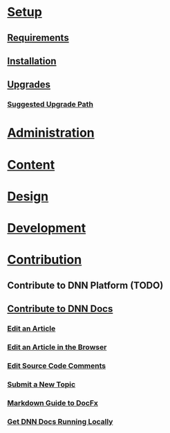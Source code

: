# [Setup](xref:getting-started-setup)
## [Requirements](xref:setup-requirements)
## [Installation](xref:setup-installation)
## [Upgrades](xref:setup-upgrades)
### [Suggested Upgrade Path](xref:setup-upgrades-suggested-upgrade-path)
# [Administration](xref:getting-started-administration)
# [Content](xref:getting-started-content)
# [Design](xref:getting-started-design)
# [Development](xref:getting-started-development)
# [Contribution](xref:getting-started-contribution)
## Contribute to DNN Platform (TODO)
## [Contribute to DNN Docs](xref:contribute-to-docs)
### [Edit an Article](xref:how-to-edit-an-article)
### [Edit an Article in the Browser](xref:how-to-edit-an-article-in-browser)
### [Edit Source Code Comments](xref:how-to-edit-source-code-comments)
### [Submit a New Topic](xref:how-to-submit-a-new-topic)
### [Markdown Guide to DocFx](xref:markdown-guide-to-docfx)
### [Get DNN Docs Running Locally](xref:get-dnn-docs-running-locally)
